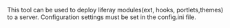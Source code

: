 This tool can be used to deploy liferay modules(ext, hooks, portlets,themes) to a server.
Configuration settings must be set in the config.ini file.

